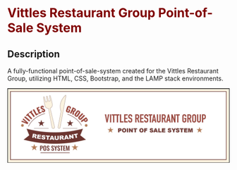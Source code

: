 # <span style="color:#800000">Vittles Restaurant Group Point-of-Sale System</span>

## Description

A fully-functional point-of-sale-system created for the Vittles Restaurant Group, utilizing HTML, CSS, Bootstrap, and the LAMP stack environments.

<p style="text-align:center"><img style ="align:center" src="vittles_banner.jpg"></p>

